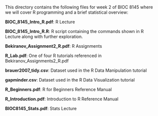This directory contains the following files for week 2 of BIOC 8145 where we will cover R programming and a brief statistical overview:

**BIOC_8145_Intro_R.pdf**: R Lecture

**BIOC_8145_Intro_R.R**: R script containing the commands shown in R Lecture along with further exploration. 

**Bekiranov_Assignment2_R.pdf**: R Assignments

**R_Lab.pdf**: One of four R tutorials referenced in Bekiranov_Assignments2_R.pdf

**brauer2007_tidy.csv**: Dataset used in the R Data Manipulation tutorial

**gapminder.csv**: Dataset used in the R Data Visualization tutorial

**R_Beginners.pdf**: R for Beginners Reference Manual

**R_Introduction.pdf**: Introduction to R Reference Manual

**BIOC8145_Stats.pdf**: Stats Lecture
